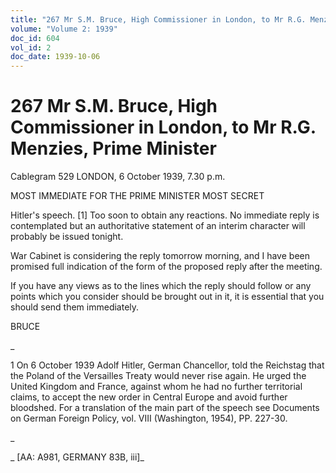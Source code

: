 ```yaml
---
title: "267 Mr S.M. Bruce, High Commissioner in London, to Mr R.G. Menzies, Prime Minister"
volume: "Volume 2: 1939"
doc_id: 604
vol_id: 2
doc_date: 1939-10-06
---
```


# 267 Mr S.M. Bruce, High Commissioner in London, to Mr R.G. Menzies, Prime Minister

Cablegram 529 LONDON, 6 October 1939, 7.30 p.m.

MOST IMMEDIATE FOR THE PRIME MINISTER MOST SECRET

Hitler's speech. [1] Too soon to obtain any reactions. No immediate reply is contemplated but an authoritative statement of an interim character will probably be issued tonight.

War Cabinet is considering the reply tomorrow morning, and I have been promised full indication of the form of the proposed reply after the meeting.

If you have any views as to the lines which the reply should follow or any points which you consider should be brought out in it, it is essential that you should send them immediately.

BRUCE

_

1 On 6 October 1939 Adolf Hitler, German Chancellor, told the Reichstag that the Poland of the Versailles Treaty would never rise again. He urged the United Kingdom and France, against whom he had no further territorial claims, to accept the new order in Central Europe and avoid further bloodshed. For a translation of the main part of the speech see Documents on German Foreign Policy, vol. VIII (Washington, 1954), PP. 227-30.

_

_ [AA: A981, GERMANY 83B, iii]_
